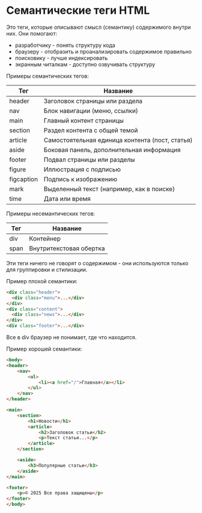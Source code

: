 # Семантические теги HTML

Это теги, которые описывают смысл (семантику) содержимого внутри них.
Они помогают:
* разработчику - понять структуру кода
* браузеру - отобразить и проанализировать содержимое правильно
* поисковику - лучше индексировать
* экранным читалкам - доступно озвучивать структуру

Примеры семантических тегов:

| Тег        | Название                                        |
|------------|-------------------------------------------------|
| header     | Заголовок страницы или раздела                  |
| nav        | Блок навигации (меню, ссылки)                   |
| main       | Главный контент страницы                        |
| section    | Раздел контента с общей темой                   |
| article    | Самостоятельная единица контента (пост, статья) |
| aside      | Боковая панель, дополнительная информация       |
| footer     | Подвал страницы или разделы                     |
| figure     | Иллюстрация с подписью                          |
| figcaption | Подпись к изображению                           |
| mark       | Выделенный текст (например, как в поиске)       |
| time       | Дата или время                                  |

Примеры несемантических тегов:

| Тег  | Название                |
|------|-------------------------|
| div  | Контейнер               |
| span | Внутритекстовая обертка |

Эти теги ничего не говорят о содержимом - они используются только для группировки и стилизации.

Пример плохой семантики:

```html
<div class="header">
  <div class="menu">...</div>
</div>
<div class="content">
  <div class="news">...</div>
</div>
<div class="footer">...</div>
```

Все в div браузер не понимает, где что находится.

Пример хорошей семантики:

```html
<body>
<header>
    <nav>
        <ul>
            <li><a href="/">Главная</a></li>
        </ul>
    </nav>
</header>

<main>
    <section>
        <h1>Новости</h1>
        <article>
            <h2>Заголовок статьи</h2>
            <p>Текст статьи...</p>
        </article>
    </section>

    <aside>
        <h3>Популярные статьи</h3>
    </aside>
</main>

<footer>
    <p>© 2025 Все права защищены</p>
</footer>
</body>
```